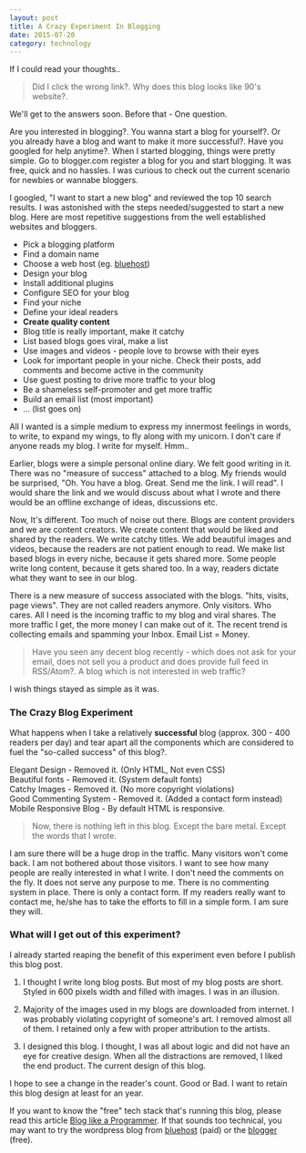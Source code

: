 ```yaml
---
layout: post
title: A Crazy Experiment In Blogging
date: 2015-07-20
category: technology
---
```


If I could read your thoughts..

> Did I click the wrong link?. Why does this blog looks like 90's website?. 

We'll get to the answers soon. Before that - One question.

Are you interested in blogging?. You wanna start a blog for yourself?. Or you already have a blog and want to make it more successful?. Have you googled for help anytime?. When I started blogging, things were pretty simple. Go to blogger.com register a blog for you and start blogging. It was free, quick and no hassles. I was curious to check out the current scenario for newbies or wannabe bloggers.

I googled, "I want to start a new blog" and reviewed the top 10 search results. I was astonished with the steps needed/suggested to start a new blog. Here are most repetitive suggestions from the well established websites and bloggers.

* Pick a blogging platform
* Find a domain name
* Choose a web host (eg. [bluehost](http://www.bluehost.com/track/smileprem))
* Design your blog
* Install additional plugins
* Configure SEO for your blog
* Find your niche
* Define your ideal readers
* **Create quality content**
* Blog title is really important, make it catchy
* List based blogs goes viral, make a list
* Use images and videos - people love to browse with their eyes
* Look for important people in your niche. Check their posts, add comments and become active in the community
* Use guest posting to drive more traffic to your blog
* Be a shameless self-promoter and get more traffic
* Build an email list (most important)
* ... (list goes on)

All I wanted is a simple medium to express my innermost feelings in words, to write, to expand my wings, to fly along with my unicorn. I don't care if anyone reads my blog. I write for myself. Hmm..

Earlier, blogs were a simple personal online diary. We felt good writing in it. There was no "measure of success" attached to a blog. My friends would be surprised, "Oh. You have a blog. Great. Send me the link. I will read". I would share the link and we would discuss about what I wrote and there would be an offline exchange of ideas, discussions etc.

Now, It's different. Too much of noise out there. Blogs are content providers and we are content creators.  We create content that would be liked and shared by the readers. We write catchy titles. We add beautiful images and videos, because the readers are not patient enough to read. We make list based blogs in every niche, because it gets shared more. Some people write long content, because it gets shared too. In a way, readers dictate what they want to see in our blog.

There is a new measure of success associated with the blogs. "hits, visits, page views". They are not called readers anymore. Only visitors. Who cares. All I need is the incoming traffic to my blog and viral shares. The more traffic I get, the more money I can make out of it. The recent trend is collecting emails and spamming your Inbox. Email List = Money.

> Have you seen any decent blog recently - which does not ask for your email, does not sell you a product and does provide full feed in RSS/Atom?. A blog which is not interested in web traffic? 

I wish things stayed as simple as it was. 

### The Crazy Blog Experiment

What happens when I take a relatively **successful** blog (approx. 300 - 400 readers per day) and tear apart all the components which are considered to fuel the "so-called success" of this blog?.

Elegant Design - Removed it. (Only HTML, Not even CSS)  
Beautiful fonts - Removed it. (System default fonts)  
Catchy Images - Removed it. (No more copyright violations)  
Good Commenting System - Removed it. (Added a contact form instead)  
Mobile Responsive Blog - By default HTML is responsive.  

> Now, there is nothing left in this blog. Except the bare metal. Except the words that I wrote. 

I am sure there will be a huge drop in the traffic. Many visitors won't come back. I am not bothered about those visitors. I want to see how many people are really interested in what I write. I don't need the comments on the fly. It does not serve any purpose to me. There is no commenting system in place. There is only a contact form. If my readers really want to contact me, he/she has to take the efforts to fill in a simple form. I am sure they will. 

### What will I get out of this experiment?

I already started reaping the benefit of this experiment even before I publish this blog post.

1. I thought I write long blog posts. But most of my blog posts are short. Styled in 600 pixels width and filled with images. I was in an illusion.

2. Majority of the images used in my blogs are downloaded from internet. I was probably violating copyright of someone's art. I removed almost all of them. I retained only a few with proper attribution to the artists. 

3. I designed this blog. I thought, I was all about logic and did not have an eye for creative design. When all the distractions are removed, I liked the end product. The current design of this blog.

I hope to see a change in the reader's count. Good or Bad. I want to retain this blog design at least for an year.

If you want to know the "free" tech stack that's running this blog, please read this article [Blog like a Programmer]({{site.url}}/blog-like-a-programmer/). If that sounds too technical, you may want to try the wordpress blog from [bluehost](http://www.bluehost.com/track/smileprem/) (paid) or the [blogger](http://www.blogger.com) (free).

